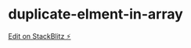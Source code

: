 # duplicate-elment-in-array

[Edit on StackBlitz ⚡️](https://stackblitz.com/edit/duplicate-elment-in-array)
